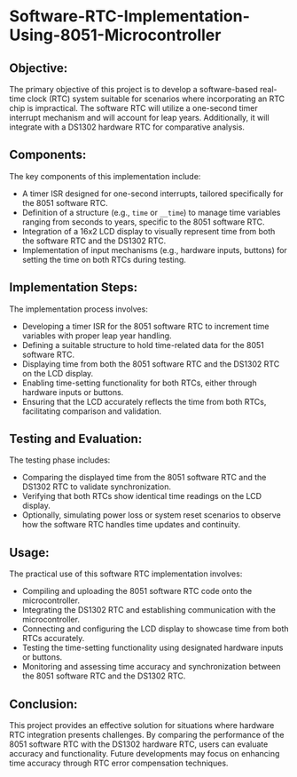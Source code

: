 # Software-RTC-Implementation-Using-8051-Microcontroller


## Objective:
The primary objective of this project is to develop a software-based real-time clock (RTC) system suitable for scenarios where incorporating an RTC chip is impractical. The software RTC will utilize a one-second timer interrupt mechanism and will account for leap years. Additionally, it will integrate with a DS1302 hardware RTC for comparative analysis.

## Components:
The key components of this implementation include:
- A timer ISR designed for one-second interrupts, tailored specifically for the 8051 software RTC.
- Definition of a structure (e.g., `time` or `__time`) to manage time variables ranging from seconds to years, specific to the 8051 software RTC.
- Integration of a 16x2 LCD display to visually represent time from both the software RTC and the DS1302 RTC.
- Implementation of input mechanisms (e.g., hardware inputs, buttons) for setting the time on both RTCs during testing.

## Implementation Steps:
The implementation process involves:
- Developing a timer ISR for the 8051 software RTC to increment time variables with proper leap year handling.
- Defining a suitable structure to hold time-related data for the 8051 software RTC.
- Displaying time from both the 8051 software RTC and the DS1302 RTC on the LCD display.
- Enabling time-setting functionality for both RTCs, either through hardware inputs or buttons.
- Ensuring that the LCD accurately reflects the time from both RTCs, facilitating comparison and validation.

## Testing and Evaluation:
The testing phase includes:
- Comparing the displayed time from the 8051 software RTC and the DS1302 RTC to validate synchronization.
- Verifying that both RTCs show identical time readings on the LCD display.
- Optionally, simulating power loss or system reset scenarios to observe how the software RTC handles time updates and continuity.

## Usage:
The practical use of this software RTC implementation involves:
- Compiling and uploading the 8051 software RTC code onto the microcontroller.
- Integrating the DS1302 RTC and establishing communication with the microcontroller.
- Connecting and configuring the LCD display to showcase time from both RTCs accurately.
- Testing the time-setting functionality using designated hardware inputs or buttons.
- Monitoring and assessing time accuracy and synchronization between the 8051 software RTC and the DS1302 RTC.

## Conclusion:
This project provides an effective solution for situations where hardware RTC integration presents challenges. By comparing the performance of the 8051 software RTC with the DS1302 hardware RTC, users can evaluate accuracy and functionality. Future developments may focus on enhancing time accuracy through RTC error compensation techniques.
